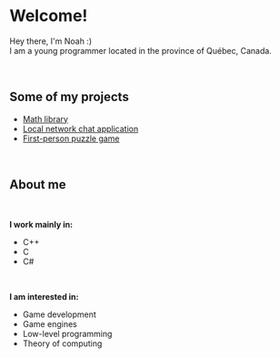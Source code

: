 # Welcome!

Hey there, I'm Noah :)  
I am a young programmer located in the province of Québec, Canada.

<br>

## Some of my projects

* [Math library](https://github.com/torrra/mathlib)
* [Local network chat application](https://github.com/torrra/minichat)
* [First-person puzzle game](https://github.com/torrra/spectrum-retreat-clone)


<br>

## About me

<br>

**I work mainly in:**

* C++
* C
* C#

<br>

**I am interested in:**

* Game development
* Game engines
* Low-level programming
* Theory of computing
